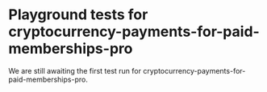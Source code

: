 # Playground tests for cryptocurrency-payments-for-paid-memberships-pro
We are still awaiting the first test run for cryptocurrency-payments-for-paid-memberships-pro.
